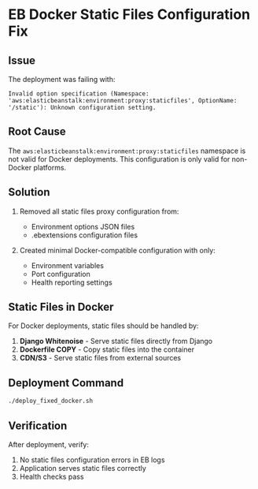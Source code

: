 # EB Docker Static Files Configuration Fix

## Issue
The deployment was failing with:
```
Invalid option specification (Namespace: 'aws:elasticbeanstalk:environment:proxy:staticfiles', OptionName: '/static'): Unknown configuration setting.
```

## Root Cause
The `aws:elasticbeanstalk:environment:proxy:staticfiles` namespace is not valid for Docker deployments. This configuration is only valid for non-Docker platforms.

## Solution
1. Removed all static files proxy configuration from:
   - Environment options JSON files
   - .ebextensions configuration files

2. Created minimal Docker-compatible configuration with only:
   - Environment variables
   - Port configuration
   - Health reporting settings

## Static Files in Docker
For Docker deployments, static files should be handled by:
1. **Django Whitenoise** - Serve static files directly from Django
2. **Dockerfile COPY** - Copy static files into the container
3. **CDN/S3** - Serve static files from external sources

## Deployment Command
```bash
./deploy_fixed_docker.sh
```

## Verification
After deployment, verify:
1. No static files configuration errors in EB logs
2. Application serves static files correctly
3. Health checks pass
